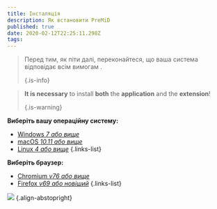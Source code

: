 ```yaml
---
title: Інсталяція
description: Як встановити PreMiD
published: true
date: 2020-02-12T22:25:11.298Z
tags: 
---
```


> Перед тим, як піти далі, переконайтеся, що ваша система відповідає всім вимогам [](/install/requirements). 
> 
> {.is-info}

> **It is necessary** to install **both** the **application** and the **extension**! 
> 
> {.is-warning}

**Виберіть вашу операційну систему:**
- [Windows *7 або вище*](/install/windows)
- [macOS *10.11 або вище*](/install/macos)
- [Linux *4 або вище*](/install/linux)
{.links-list}

**Виберіть браузер:**
- [Chromium *v76 або вище*](/install/chromium)
- [Firefox *v69 або новіший*](/install/firefox)
{.links-list}

![](https://a.icons8.com/ajlQdsfa/FZhYWV/svg.svg) {.align-abstopright}